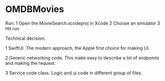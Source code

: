 # OMDBMovies

Run:
1 Open the MovieSearch.xcodeproj in Xcode
2 Choose an simulator
3 Hit run

Technical decision:

1 SwiftUI. The modern approach, the Apple first choice for making UI.

2 Generic networking code. This make easy to describe a lot of endpoints and making the request.

3 Service code class. Logic and ui code in different group of files.

